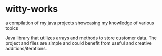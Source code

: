 # witty-works
a compilation of my java projects showcasing my knowledge of various topics

Java library that utilizes arrays and methods to store customer data. The project and files are simple and could benefit from useful and creative additions/iterations. 
